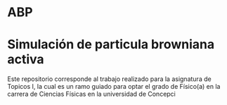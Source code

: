 # ABP


# Simulación de particula browniana activa 


Este repositorio corresponde al trabajo realizado para la asignatura de Topicos I, la cual es un ramo guiado para optar el grado de Físico(a) en la carrera
de Ciencias Físicas en la universidad de Concepci
